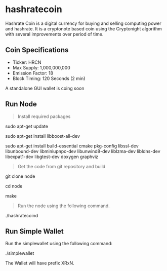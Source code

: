 # hashratecoin
Hashrate Coin is a digital currency for buying and selling computing power and hashrate. It is a cryptonote based coin using the Cryptonight algorithm with several improvements over period of time.

## Coin Specifications
* Ticker: HRCN
* Max Supply: 1,000,000,000
* Emission Factor: 18
* Block Timing: 120 Seconds (2 min)

A standalone GUI wallet is coing soon

## Run Node
> Install required packages

sudo apt-get update

sudo apt-get install libboost-all-dev

sudo apt-get install build-essential cmake pkg-config libssl-dev libunbound-dev libminiupnpc-dev libunwind8-dev liblzma-dev libldns-dev libexpat1-dev libgtest-dev doxygen graphviz

> Get the code from git repository and build

git clone node

cd node

make

> Run the node using the following command.

./hashratecoind

## Run Simple Wallet
Run the simplewallet using the following command: 

./simplewallet 

The Wallet will have prefix XRxN.
